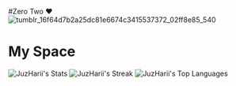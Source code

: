 #Zero Two ❤️
![tumblr_16f64d7b2a25dc81e6674c3415537372_02ff8e85_540](https://github.com/user-attachments/assets/550a0436-2348-4c58-8ca9-5777eaf45b66)

# My Space
![JuzHarii's Stats](https://github-readme-stats.vercel.app/api?username=JuzHarii&theme=tokyonight&show_icons=true&hide_border=true&count_private=true)
![JuzHarii's Streak](https://github-readme-streak-stats.herokuapp.com/?user=JuzHarii&theme=tokyonight&hide_border=true)
![JuzHarii's Top Languages](https://github-readme-stats.vercel.app/api/top-langs/?username=JuzHarii&theme=tokyonight&show_icons=true&hide_border=true&layout=compact)
